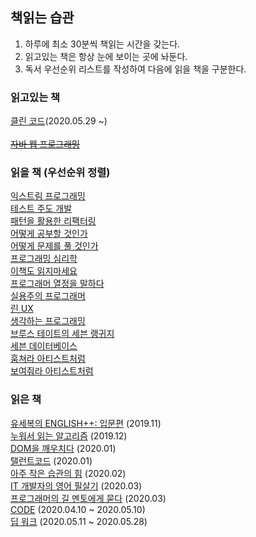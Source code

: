 ## 책읽는 습관
1. 하루에 최소 30분씩 책읽는 시간을 갖는다.
2. 읽고있는 책은 항상 눈에 보이는 곳에 놔둔다.
3. 독서 우선순위 리스트를 작성하여 다음에 읽을 책을 구분한다.

### 읽고있는 책
[클린 코드](http://www.kyobobook.co.kr/product/detailViewKor.laf?ejkGb=KOR&mallGb=KOR&barcode=9788966260959&orderClick=LEa&Kc=)(2020.05.29 ~)
<br><br>[~~자바 웹 프로그래밍~~](http://www.kyobobook.co.kr/product/detailViewKor.laf?ejkGb=KOR&mallGb=KOR&barcode=9788998756680&orderClick=LAG&Kc=)<br>
### 읽을 책 (우선순위 정렬)

[익스트림 프로그래밍](http://www.kyobobook.co.kr/product/detailViewKor.laf?ejkGb=KOR&mallGb=KOR&barcode=9788991268104&orderClick=LEa&Kc=)<br>
[테스트 주도 개발](http://www.kyobobook.co.kr/product/detailViewKor.laf?ejkGb=KOR&mallGb=KOR&barcode=9788966261024&orderClick=LAG&Kc=)<br>
[패턴을 활용한 리팩터링](http://www.kyobobook.co.kr/product/detailViewKor.laf?ejkGb=KOR&mallGb=KOR&barcode=9788991268166&orderClick=LAG&Kc=)<br>
[어떻게 공부할 것인가](http://www.kyobobook.co.kr/product/detailViewKor.laf?ejkGb=KOR&mallGb=KOR&barcode=9788937834868&orderClick=LEa&Kc=)<br>
[어떻게 문제를 풀 것인가](http://www.kyobobook.co.kr/product/detailViewKor.laf?ejkGb=KOR&mallGb=KOR&barcode=9788981723422&orderClick=LAG&Kc=)<br>
[프로그래밍 심리학](http://www.kyobobook.co.kr/product/detailViewKor.laf?ejkGb=KOR&mallGb=KOR&barcode=9788966260980&orderClick=LAG&Kc=)<br>
[이책도 읽지마세요](http://www.kyobobook.co.kr/product/detailViewKor.laf?ejkGb=KOR&mallGb=KOR&barcode=9791189437039&orderClick=LEa&Kc=)<br>
[프로그래머 열정을 말하다](http://www.kyobobook.co.kr/product/detailViewKor.laf?ejkGb=KOR&mallGb=KOR&barcode=9788966260225&orderClick=LEa&Kc=)<br>
[실용주의 프로그래머](http://www.kyobobook.co.kr/product/detailViewKor.laf?ejkGb=KOR&mallGb=KOR&barcode=9788966261031&orderClick=LEa&Kc=)<br>
[린 UX](http://www.kyobobook.co.kr/product/detailViewKor.laf?ejkGb=KOR&mallGb=KOR&barcode=9788968480485&orderClick=LAG&Kc=)<br>
[생각하는 프로그래밍](http://www.kyobobook.co.kr/product/detailViewKor.laf?ejkGb=KOR&mallGb=KOR&barcode=9788966260997&orderClick=LAG&Kc=)<br>
[브루스 테이트의 세븐 랭귀지](http://www.kyobobook.co.kr/product/detailViewKor.laf?ejkGb=KOR&mallGb=KOR&barcode=9788968481857&orderClick=LEa&Kc=)<br>
[세븐 데이터베이스](http://www.kyobobook.co.kr/product/detailViewKor.laf?ejkGb=KOR&mallGb=KOR&barcode=9788994506579&orderClick=LEa&Kc=)<br>
[훔쳐라 아티스트처럼](http://www.kyobobook.co.kr/product/detailViewKor.laf?ejkGb=KOR&mallGb=KOR&barcode=9788927804192&orderClick=LAG&Kc=)<br>
[보여줘라 아티스트처럼](http://www.kyobobook.co.kr/product/detailViewKor.laf?ejkGb=KOR&mallGb=KOR&barcode=9788927805427&orderClick=LAG&Kc=)<br>

### 읽은 책
[유세복의 ENGLISH++: 입문편](http://www.kyobobook.co.kr/product/detailViewKor.laf?ejkGb=KOR&mallGb=KOR&barcode=9788994797250&orderClick=LAG&Kc=) (2019.11)<br>
[누워서 읽는 알고리즘](http://www.kyobobook.co.kr/product/detailViewKor.laf?ejkGb=KOR&mallGb=KOR&barcode=9788968482274&orderClick=LAG&Kc=) (2019.12)<br>
[DOM을 깨우치다](http://www.kyobobook.co.kr/product/detailViewKor.laf?ejkGb=KOR&mallGb=KOR&barcode=9788994774510&orderClick=LEa&Kc=) (2020.01)<br>
[탤런트코드](http://www.kyobobook.co.kr/product/detailViewKor.laf?ejkGb=KOR&mallGb=KOR&barcode=9788901096414&orderClick=LEa&Kc=) (2020.01)<br>
[아주 작은 습관의 힘](http://www.kyobobook.co.kr/product/detailViewKor.laf?ejkGb=KOR&mallGb=KOR&barcode=9791162540640&orderClick=LEa&Kc=) (2020.02)<br>
[IT 개발자의 영어 필살기](http://www.kyobobook.co.kr/product/detailViewKor.laf?ejkGb=KOR&mallGb=KOR&barcode=9791189909093&orderClick=LEa&Kc=) (2020.03)<br>
[프로그래머의 길 멘토에게 묻다](http://www.kyobobook.co.kr/product/detailViewKor.laf?ejkGb=KOR&mallGb=KOR&barcode=9788991268807&orderClick=LAG&Kc=) (2020.03)<br>
[CODE](http://www.kyobobook.co.kr/product/detailViewKor.laf?ejkGb=KOR&mallGb=KOR&barcode=9788966261253&orderClick=LAG&Kc=) (2020.04.10 ~ 2020.05.10)<br>
[딥 워크](http://www.kyobobook.co.kr/product/detailViewKor.laf?ejkGb=KOR&mallGb=KOR&barcode=9788937434082&orderClick=LEa&Kc=) (2020.05.11 ~ 2020.05.28) 
